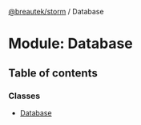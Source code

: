 [@breautek/storm](../README.md) / Database

# Module: Database

## Table of contents

### Classes

- [Database](../classes/Database.Database-1.md)
